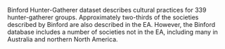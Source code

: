 Binford Hunter-Gatherer dataset describes cultural practices for 339 hunter-gatherer groups. Approximately two-thirds of the societies described by Binford are also described in the EA. However, the Binford database includes a number of societies not in the EA, including many in Australia and northern North America.
